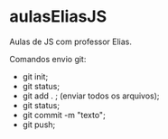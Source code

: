 # aulasEliasJS
Aulas de JS com professor Elias.

Comandos envio git:

- git init;
- git status;
- git add . ; (enviar todos os arquivos);
- git status;
- git commit -m "texto";
- git push;



